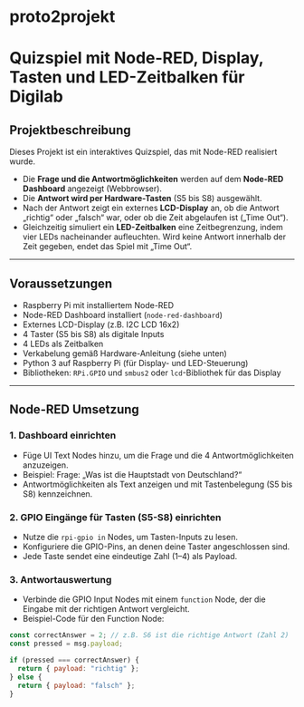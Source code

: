 # proto2projekt
# Quizspiel mit Node-RED, Display, Tasten und LED-Zeitbalken für Digilab

## Projektbeschreibung

Dieses Projekt ist ein interaktives Quizspiel, das mit Node-RED realisiert wurde.  
- Die **Frage und die Antwortmöglichkeiten** werden auf dem **Node-RED Dashboard** angezeigt (Webbrowser).  
- Die **Antwort wird per Hardware-Tasten** (S5 bis S8) ausgewählt.  
- Nach der Antwort zeigt ein externes **LCD-Display** an, ob die Antwort „richtig“ oder „falsch“ war, oder ob die Zeit abgelaufen ist („Time Out“).  
- Gleichzeitig simuliert ein **LED-Zeitbalken** eine Zeitbegrenzung, indem vier LEDs nacheinander aufleuchten. Wird keine Antwort innerhalb der Zeit gegeben, endet das Spiel mit „Time Out“.

---

## Voraussetzungen

- Raspberry Pi mit installiertem Node-RED  
- Node-RED Dashboard installiert (`node-red-dashboard`)  
- Externes LCD-Display (z.B. I2C LCD 16x2)  
- 4 Taster (S5 bis S8) als digitale Inputs  
- 4 LEDs als Zeitbalken  
- Verkabelung gemäß Hardware-Anleitung (siehe unten)  
- Python 3 auf Raspberry Pi (für Display- und LED-Steuerung)  
- Bibliotheken: `RPi.GPIO` und `smbus2` oder `lcd`-Bibliothek für das Display

---

## Node-RED Umsetzung

### 1. Dashboard einrichten

- Füge UI Text Nodes hinzu, um die Frage und die 4 Antwortmöglichkeiten anzuzeigen.  
- Beispiel: Frage: „Was ist die Hauptstadt von Deutschland?“  
- Antwortmöglichkeiten als Text anzeigen und mit Tastenbelegung (S5 bis S8) kennzeichnen.

### 2. GPIO Eingänge für Tasten (S5-S8) einrichten

- Nutze die `rpi-gpio in` Nodes, um Tasten-Inputs zu lesen.  
- Konfiguriere die GPIO-Pins, an denen deine Taster angeschlossen sind.  
- Jede Taste sendet eine eindeutige Zahl (1–4) als Payload.

### 3. Antwortauswertung

- Verbinde die GPIO Input Nodes mit einem `function` Node, der die Eingabe mit der richtigen Antwort vergleicht.  
- Beispiel-Code für den Function Node:

```js
const correctAnswer = 2; // z.B. S6 ist die richtige Antwort (Zahl 2)
const pressed = msg.payload;

if (pressed === correctAnswer) {
  return { payload: "richtig" };
} else {
  return { payload: "falsch" };
}
